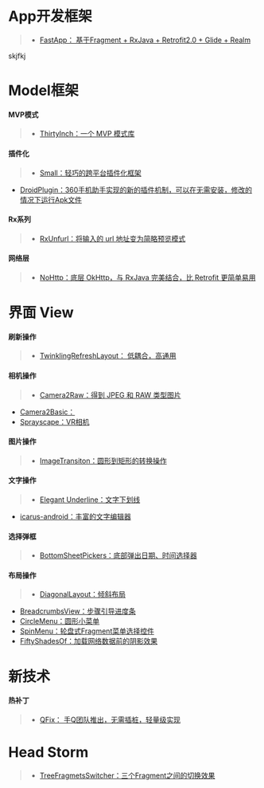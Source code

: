 # App开发框架
>- [FastApp： 基于Fragment + RxJava + Retrofit2.0 + Glide + Realm](https://github.com/closedevice/FastApp)

skjfkj

# Model框架

#### MVP模式
>- [ThirtyInch：一个 MVP 模式库](https://github.com/grandcentrix/ThirtyInch)

#### 插件化
>- [Small：轻巧的跨平台插件化框架](https://github.com/mcxiaoke/Small)
- [DroidPlugin：360手机助手实现的新的插件机制，可以在无需安装，修改的情况下运行Apk文件](https://github.com/mcxiaoke/DroidPlugin)

#### Rx系列
>- [RxUnfurl：将输入的 url 地址变为简略预览模式](https://github.com/Schinizer/RxUnfurl)

#### 网络层
>- [NoHttp：底层 OkHttp，与 RxJava 完美结合，比 Retrofit 更简单易用](https://github.com/yanzhenjie/NoHttp)

# 界面 View
#### 刷新操作
>- [TwinklingRefreshLayout： 低耦合，高通用](https://github.com/lcodecorex/TwinklingRefreshLayout)

#### 相机操作
>- [Camera2Raw：得到 JPEG 和 RAW 类型图片](https://github.com/googlesamples/android-Camera2Raw)
- [Camera2Basic：](https://github.com/googlesamples/android-Camera2Basic)
- [Sprayscape：VR相机](https://github.com/googlecreativelab/Sprayscape)

#### 图片操作
>- [ImageTransiton：圆形到矩形的转换操作](https://github.com/vikramkakkar/ImageTransition)

#### 文字操作
>- [Elegant Underline：文字下划线](https://github.com/romainguy/elegant-underline)
- [icarus-android：丰富的文字编辑器](https://github.com/mr5/icarus-android)

#### 选择弹框
>- [BottomSheetPickers：底部弹出日期、时间选择器](https://github.com/philliphsu/BottomSheetPickers)

#### 布局操作
>- [DiagonalLayout：倾斜布局](https://github.com/florent37/DiagonalLayout)
- [BreadcrumbsView：步骤引导进度条](https://github.com/VictorAlbertos/BreadcrumbsView)
- [CircleMenu：圆形小菜单](https://github.com/Hitomis/CircleMenu)
- [SpinMenu：轮盘式Fragment菜单选择控件](https://github.com/Hitomis/SpinMenu)
- [FiftyShadesOf：加载网络数据前的阴影效果](https://github.com/florent37/FiftyShadesOf)

# 新技术
#### 热补丁
>- [QFix： 手Q团队推出，无需插桩，轻量级实现](https://github.com/T-Group/QFix)

# Head Storm
>- [TreeFragmetsSwitcher：三个Fragment之间的切换效果](https://github.com/Chaoba/ThreeFragmetsSwitcher)
